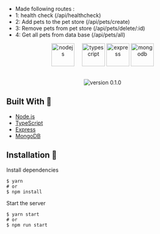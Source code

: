 - Made following routes :
- 1: health check (/api/healthcheck)
- 2: Add pets to the pet store (/api/pets/create)
- 3: Remove pets from pet store (/api/pets/delete/:id)
- 4: Get all pets from data base (/api/pets/all)

<div align="center">
  <img style="margin-right: 16px;" alt="nodejs" src="https://upload.wikimedia.org/wikipedia/commons/d/d9/Node.js_logo.svg" height="60" />
  <img alt="typescript" src="https://upload.wikimedia.org/wikipedia/commons/4/4c/Typescript_logo_2020.svg" height="60" />
  <img alt="express" src="https://upload.wikimedia.org/wikipedia/commons/6/64/Expressjs.png" height="60" />
  <img alt="mongodb" src="https://upload.wikimedia.org/wikipedia/commons/9/93/MongoDB_Logo.svg" height="60" />
</div>

<br>
<p align="center">
    <img src="https://img.shields.io/badge/version-0.1.0-orange" alt="version 0.1.0"/>
</p>

## Built With 🚀

- [Node.js](https://nodejs.org/)
- [TypeScript](https://www.typescriptlang.org/)
- [Express](https://expressjs.com/)
- [MongoDB](https://www.mongodb.com/)

## Installation 🔧

Install dependencies

```
$ yarn
# or
$ npm install
```

Start the server

```
$ yarn start
# or
$ npm run start
```
